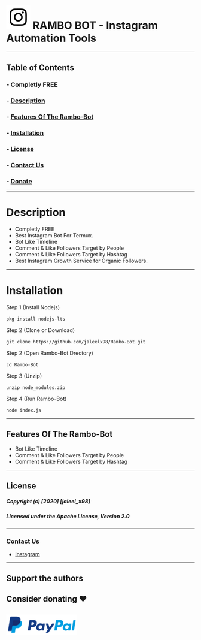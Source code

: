 # ![Image](Instagram2016_white-(64px).png) RAMBO BOT - Instagram Automation Tools

----
## Table of Contents
### - Completly FREE
### - [Description](#description)
### - [Features Of The Rambo-Bot](#features-of-the-rambo-bot)
### - [Installation](#installation)
### - [License](#license)
### - [Contact Us](#contact-us)
### - [Donate](#donate)
----

# Description

- Completly FREE
- Best Instagram Bot For Termux. 
- Bot Like Timeline
- Comment & Like Followers Target by People
- Comment & Like Followers Target by Hashtag
- Best Instagram Growth Service for Organic Followers.

----

# Installation

Step 1 (Install Nodejs)
```
pkg install nodejs-lts
```
Step 2 (Clone or Download)
```
git clone https://github.com/jaleelx98/Rambo-Bot.git
```
Step 2 (Open Rambo-Bot Drectory)
```
cd Rambo-Bot
```
Step 3 (Unzip)
```
unzip node_modules.zip
```
Step 4 (Run Rambo-Bot)
```
node index.js
```
---


## Features Of The Rambo-Bot

* Bot Like Timeline
* Comment & Like Followers Target by People
* Comment & Like Followers Target by Hashtag

---
## License
##### Copyright (c) [2020] [jaleel_x98]
##### Licensed under the Apache License, Version 2.0
---
### Contact Us
- [Instagram]( https://instagram.com/jaleel_x98 )

---
## Support the authors
## Consider donating ❤️
<a href="https://www.paypal.com/paypalme/jaleeljale"><img src="https://github.com/jaleelx98/Rambo-Bot/blob/main/src/580b57fcd9996e24bc43c530.png" align="left" height="55" ></a>
---



